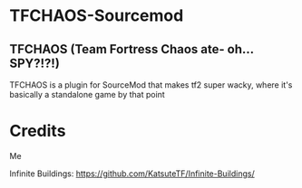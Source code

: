 # TFCHAOS-Sourcemod
TFCHAOS (Team Fortress Chaos ate- oh... SPY?!?!)
----
TFCHAOS is a plugin for SourceMod that makes tf2 super wacky, where it's basically a standalone game by that point



# Credits
Me

Infinite Buildings: https://github.com/KatsuteTF/Infinite-Buildings/
